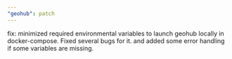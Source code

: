 ```yaml
---
"geohub": patch
---
```


fix: minimized required environmental variables to launch geohub locally in docker-compose. Fixed several bugs for it. and added some error handling if some variables are missing.
